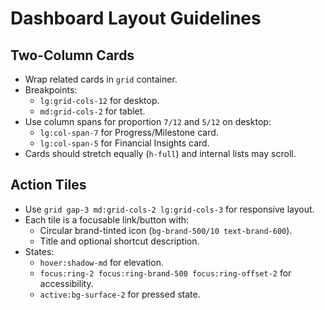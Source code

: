 # Dashboard Layout Guidelines

## Two-Column Cards
- Wrap related cards in `grid` container.
- Breakpoints:
  - `lg:grid-cols-12` for desktop.
  - `md:grid-cols-2` for tablet.
- Use column spans for proportion `7/12` and `5/12` on desktop:
  - `lg:col-span-7` for Progress/Milestone card.
  - `lg:col-span-5` for Financial Insights card.
- Cards should stretch equally (`h-full`) and internal lists may scroll.

## Action Tiles
- Use `grid gap-3 md:grid-cols-2 lg:grid-cols-3` for responsive layout.
- Each tile is a focusable link/button with:
  - Circular brand-tinted icon (`bg-brand-500/10 text-brand-600`).
  - Title and optional shortcut description.
- States:
  - `hover:shadow-md` for elevation.
  - `focus:ring-2 focus:ring-brand-500 focus:ring-offset-2` for accessibility.
  - `active:bg-surface-2` for pressed state.
